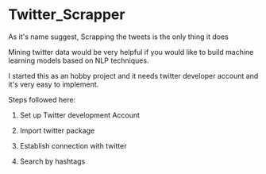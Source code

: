 # Twitter_Scrapper
As it's name suggest, Scrapping the tweets is the only thing it does


Mining twitter data would be very helpful if you would like to build machine learning models based on NLP techniques.

I started this as an hobby project and it needs twitter developer account and it's very easy to implement.

Steps followed here:

  1. Set up Twitter development Account

  2. Import twitter package

  3. Establish connection with twitter

  4. Search by hashtags
